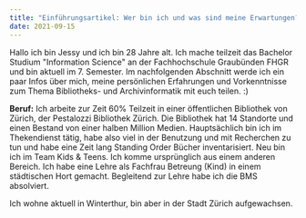 ```yaml
---
title: "Einführungsartikel: Wer bin ich und was sind meine Erwartungen?"
date: 2021-09-15
---
```


Hallo ich bin Jessy und ich bin 28 Jahre alt. Ich mache teilzeit das Bachelor Studium "Information Science" an der Fachhochschule Graubünden FHGR und bin aktuell im 7. Semester. Im nachfolgenden Abschnitt werde ich ein paar Infos über mich, meine persönlichen Erfahrungen und Vorkenntnisse zum Thema Bibliotheks- und Archivinformatik mit euch teilen. :)  
  
**Beruf:** Ich arbeite zur Zeit 60% Teilzeit in einer öffentlichen Bibliothek von Zürich, der Pestalozzi Bibliothek Zürich. Die Bibliothek hat 14 Standorte und einen Bestand von einer halben Million Medien. Hauptsächlich bin ich im Thekendienst tätig, habe also viel in der Benutzung und mit Recherchen zu tun und habe eine Zeit lang Standing Order Bücher inventarisiert. Neu bin ich im Team Kids & Teens.
Ich komme ursprünglich aus einem anderen Bereich. Ich habe eine Lehre als Fachfrau Betreung (Kind) in einem städtischen Hort gemacht. Begleitend zur Lehre habe ich die BMS absolviert.  

Ich wohne aktuell in Winterthur, bin aber in der Stadt Zürich aufgewachsen.  
